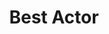 ---
title: "Best Actor"
edition: 2016
winner: Tom Hanks
kind: "actor"
film: sully.md
image: https://m.media-amazon.com/images/M/MV5BOWE0NDI5OTktMDhjZC00YjE5LWE3NWQtZDhjMWI2ZDg2NDQ2XkEyXkFqcGdeQXVyNjE2OTczMzE@._V1_.jpg
type: award
weight: 4
---